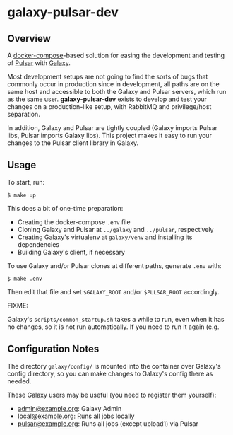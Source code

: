 # galaxy-pulsar-dev

## Overview

A [docker-compose][docker-compose]-based solution for easing the development and testing of [Pulsar][pulsar] with
[Galaxy][galaxy].

Most development setups are not going to find the sorts of bugs that commonly occur in production since in development,
all paths are on the same host and accessible to both the Galaxy and Pulsar servers, which run as the same user.
**galaxy-pulsar-dev** exists to develop and test your changes on a production-like setup, with RabbitMQ and
privilege/host separation.

In addition, Galaxy and Pulsar are tightly coupled (Galaxy imports Pulsar libs, Pulsar imports Galaxy libs). This
project makes it easy to run your changes to the Pulsar client library in Galaxy.

## Usage

To start, run:

```console
$ make up
```

This does a bit of one-time preparation:

- Creating the docker-compose `.env` file
- Cloning Galaxy and Pulsar at `../galaxy` and `../pulsar`, respectively
- Creating Galaxy's virtualenv at `galaxy/venv` and installing its dependencies
- Building Galaxy's client, if necessary

To use Galaxy and/or Pulsar clones at different paths, generate `.env` with:

```console
$ make .env
```

Then edit that file and set `$GALAXY_ROOT` and/or `$PULSAR_ROOT` accordingly.



FIXME:



Galaxy's `scripts/common_startup.sh` takes a while to run, even when it has no changes, so it is not run automatically.
If you need to run it again (e.g. 

## Configuration Notes

The directory `galaxy/config/` is mounted into the container over Galaxy's config directory, so you can make changes to
Galaxy's config there as needed.

These Galaxy users may be useful (you need to register them yourself):
  - admin@example.org: Galaxy Admin
  - local@example.org: Runs all jobs locally
  - pulsar@example.org: Runs all jobs (except upload1) via Pulsar


[docker-compose]: https://docs.docker.com/compose/
[pulsar]: https://github.com/galaxyproject/pulsar/
[galaxy]: https://github.com/galaxyproject/galaxy/
